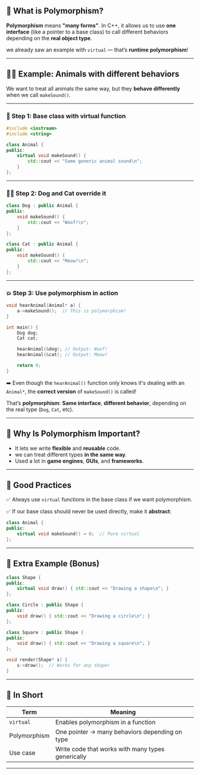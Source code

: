 ## 🧠 What is Polymorphism?

**Polymorphism** means **"many forms"**. In C++, it allows us to use **one interface** (like a pointer to a base class) to call different behaviors depending on the **real object type**.

we already saw an example with `virtual` — that’s **runtime polymorphism**!

---

## 🐶🐱 Example: Animals with different behaviors

We want to treat all animals the same way, but they **behave differently** when we call `makeSound()`.

---

### 🔧 Step 1: Base class with virtual function

```cpp
#include <iostream>
#include <string>

class Animal {
public:
    virtual void makeSound() {
        std::cout << "Some generic animal sound\n";
    }
};
```

---

### 🐶🐱 Step 2: Dog and Cat override it

```cpp
class Dog : public Animal {
public:
    void makeSound() {
        std::cout << "Woof!\n";
    }
};

class Cat : public Animal {
public:
    void makeSound() {
        std::cout << "Meow!\n";
    }
};
```

---

### 💥 Step 3: Use polymorphism in action

```cpp
void hearAnimal(Animal* a) {
    a->makeSound();  // This is polymorphism!
}

int main() {
    Dog dog;
    Cat cat;

    hearAnimal(&dog); // Output: Woof!
    hearAnimal(&cat); // Output: Meow!

    return 0;
}
```

➡️ Even though the `hearAnimal()` function only knows it's dealing with an `Animal*`, the **correct version** of `makeSound()` is called!

That’s **polymorphism**:
**Same interface**, **different behavior**, depending on the real type (`Dog`, `Cat`, etc).

---

## 🧼 Why Is Polymorphism Important?

* It lets we write **flexible** and **reusable** code.
* we can treat different types **in the same way**.
* Used a lot in **game engines**, **GUIs**, and **frameworks**.

---

## 🧰 Good Practices

✅ Always use `virtual` functions in the base class if we want polymorphism.

✅ If our base class should never be used directly, make it **abstract**:

```cpp
class Animal {
public:
    virtual void makeSound() = 0;  // Pure virtual
};
```

---

## 🔄 Extra Example (Bonus)

```cpp
class Shape {
public:
    virtual void draw() { std::cout << "Drawing a shape\n"; }
};

class Circle : public Shape {
public:
    void draw() { std::cout << "Drawing a circle\n"; }
};

class Square : public Shape {
public:
    void draw() { std::cout << "Drawing a square\n"; }
};

void render(Shape* s) {
    s->draw();  // Works for any shape!
}
```

---

## 📌 In Short

| Term         | Meaning                                           |
| ------------ | ------------------------------------------------- |
| `virtual`    | Enables polymorphism in a function                |
| Polymorphism | One pointer → many behaviors depending on type    |
| Use case     | Write code that works with many types generically |

---